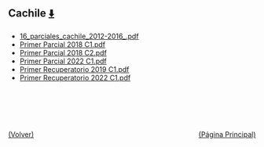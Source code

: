 
<html>
<body>
<h2>Cachile <a href="https://downgit.github.io/#/home?url=https://github.com/Apuntes-FIUBA/Apuntes-Electronica/tree/main/81 - Matemática/8105 - Analisis Matematico III A/Examenes/Parciales/Cachile" style="font-size:20px">  ⬇️ </a></h2>
<ul>
    <li><a href="16_parciales_cachile_2012-2016_.pdf">16_parciales_cachile_2012-2016_.pdf</a></li>
    <li><a href="Primer Parcial 2018 C1.pdf">Primer Parcial 2018 C1.pdf</a></li>
    <li><a href="Primer Parcial 2018 C2.pdf">Primer Parcial 2018 C2.pdf</a></li>
    <li><a href="Primer Parcial 2022 C1.pdf">Primer Parcial 2022 C1.pdf</a></li>
    <li><a href="Primer Recuperatorio 2019 C1.pdf">Primer Recuperatorio 2019 C1.pdf</a></li>
    <li><a href="Primer Recuperatorio 2022 C1.pdf">Primer Recuperatorio 2022 C1.pdf</a></li>
</ul>
</body>
</html>




































<br><br><br><br><br><a href="../" style="float: left">(Volver)</a> <a href="https://apuntes-fiuba.github.io/Apuntes-Electronica" style="float: right">(Página Principal)</a>
